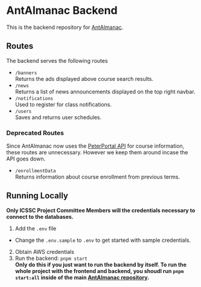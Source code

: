 # AntAlmanac Backend
This is the backend repository for [AntAlmanac](https://antalmanac.com).

## Routes
The backend serves the following routes
- `/banners`  
Returns the ads displayed above course search results.
- `/news`  
Returns a list of news announcements displayed on the top right navbar.
- `/notifications`  
Used to register for class notifications.
- `/users`  
Saves and returns user schedules.

### Deprecated Routes
Since AntAlmanac now uses the [PeterPortal API](https://api.peterportal.org) for course information, these routes are unnecessary. However we keep them around incase the API goes down.
- `/enrollmentData`  
Returns information about course enrollment from previous terms.

## Running Locally
__Only ICSSC Project Committee Members will the credentials necessary to connect to the databases.__
1. Add the `.env` file  
  - Change the `.env.sample` to `.env` to get started with sample credentials.
2. Obtain AWS credentials
3. Run the backend: `pnpm start`  
__Only do this if you just want to run the backend by itself. To run the whole project with the frontend and backend, you shoudl run `pnpm start:all` inside of the main [AntAlmanac repository](https://github.com/icssc-projects/AntAlmanac).__
